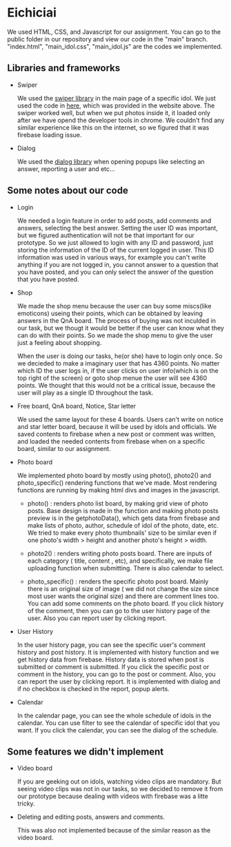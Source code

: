 # Eichiciai

We used HTML, CSS, and Javascript for our assignment. You can go to the public folder in our repository and view our code in the "main" branch. "index.html", "main_idol.css", "main_idol.js" are the codes we implemented. 

## Libraries and frameworks

- Swiper

  We used the [swiper library](https://swiperjs.com/get-started) in the main page of a specific idol. We just used the code in [here](https://codesandbox.io/s/0bwlg), which was provided in the website above. The swiper worked well, but when we put photos inside it, it loaded only after we have opend the developer tools in chrome. We couldn't find any similar experience like this on the internet, so we figured that it was firebase loading issue. 
  
- Dialog

  We used the [dialog library](https://jqueryui.com/dialog/) when opening popups like selecting an answer, reporting a user and etc... 
  
  
## Some notes about our code

- Login

  We needed a login feature in order to add posts, add comments and answers, selecting the best answer. Setting the user ID was important, but we figured authentication will not be that important for our prototype. So we just allowed to login with any ID and password, just storing the information of the ID of the current logged in user. This ID information was used in various ways, for example you can't write anything if you are not logged in, you cannot answer to a question that you have posted, and you can only select the answer of the question that you have posted. 
  
- Shop

  We made the shop menu because the user can buy some miscs(like emoticons) useing their points, which can be obtained by leaving answers in the QnA board. The process of buying was not inculded in our task, but we thougt it would be better if the user can know what they can do with their points. So we made the shop menu to give the user just a feeling about shopping. 
  
  When the user is doing our tasks, he(or she) have to login only once. So we decieded to make a imaginary user that has 4360 points. No matter which ID the user logs in, if the user clicks on user info(which is on the top right of the screen) or goto shop menue the user will see 4360 points. We thought that this would not be a critical issue, because the user will play as a single ID throughout the task. 
  
- Free board, QnA board, Notice, Star letter

  We used the same layout for these 4 boards. Users can't write on notice and star letter board, because it will be used by idols and officials. We saved contents to firebase when a new post or comment was written, and loaded the needed contents from firebase when on a specific board, similar to our assignment. 
  
- Photo board

  We implemented photo board by mostly using photo(), photo2() and photo_specific() rendering functions that we've made. Most rendering functions are running by making html divs and images in the javascript.
  

   - photo() : renders photo list board, by making grid view of photo posts. Base design is made in the function and making photo posts preview is in the getphotoData(), which gets data from firebase and make lists of photo, author, schedule of idol of the photo, date, etc. We tried to make every photo thumbnails' size to be similar even if one photo's width > height and another photo's height > width.


   - photo2() : renders writing photo posts board. There are inputs of each category ( title, content , etc), and specifically, we make file uploading function when submitting. There is also calendar to select. 


  - photo_specific() : renders the specific photo post board. Mainly there is an original size of image ( we did not change the size since most user wants the original size) and there are comment lines too. You can add some comments on the photo board. If you click history of the comment, then you can go to the user history page of the user. Also you can report user by clicking report.


- User History

  In the user history page, you can see the specific user's comment history and post history. It is implemented with history function and we get history data from firebase. History data is stored when post is submitted or comment is submitted. If you click the specific post or comment in the history, you can go to the post or comment. Also, you can report the user by clicking report. It is implemented with dialog and if no checkbox is checked in the report, popup alerts.
  
  
- Calendar

  In the calendar page, you can see the whole schedule of idols in the calendar. You can use filter to see the calendar of specific idol that you want. If you click the calendar, you can see the dialog of the schedule.

## Some features we didn't implement
- Video board

  If you are geeking out on idols, watching video clips are mandatory. But seeing video clips was not in our tasks, so we decided to remove it from our prototype because dealing with videos with firebase was a litte tricky. 
  
 - Deleting and editing posts, answers and comments. 

    This was also not implemented because of the similar reason as the video board.  
